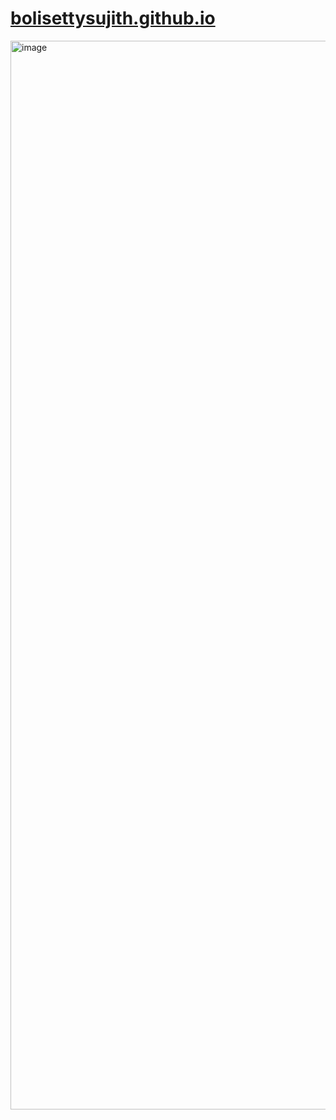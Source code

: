 # [bolisettysujith.github.io](https://bolisettysujith.github.io)

<img width="1710" alt="image" src="https://github.com/user-attachments/assets/a66c2da4-fc38-4768-915f-19fc8ca7431c" />
